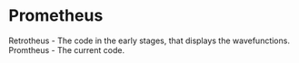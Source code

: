 # Prometheus
Retrotheus - The code in the early stages, that displays the wavefunctions.
Promtheus - The current code.
